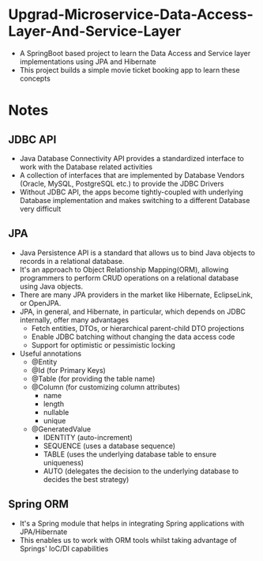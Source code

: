 # Upgrad-Microservice-Data-Access-Layer-And-Service-Layer
- A SpringBoot based project to learn the Data Access and Service layer implementations using JPA and Hibernate
- This project builds a simple movie ticket booking app to learn these concepts

# Notes
## JDBC API
- Java Database Connectivity API provides a standardized interface to work with the Database related activities
- A collection of interfaces that are implemented by Database Vendors (Oracle, MySQL, PostgreSQL etc.) to provide the JDBC Drivers 
- Without JDBC API, the apps become tightly-coupled with underlying Database implementation and makes switching to a different Database very difficult

## JPA
- Java Persistence API is a standard that allows us to bind Java objects to records in a relational database.
- It's an approach to Object Relationship Mapping(ORM), allowing programmers to perform CRUD operations on a relational database using Java objects.
- There are many JPA providers in the market like Hibernate, EclipseLink, or OpenJPA.
- JPA, in general, and Hibernate, in particular, which depends on JDBC internally, offer many advantages
  * Fetch entities, DTOs, or hierarchical parent-child DTO projections
  * Enable JDBC batching without changing the data access code
  * Support for optimistic or pessimistic locking
- Useful annotations
  * @Entity
  * @Id (for Primary Keys)
  * @Table (for providing the table name)
  * @Column (for customizing column attributes)
    - name
    - length
    - nullable
    - unique
  * @GeneratedValue
    - IDENTITY (auto-increment)
    - SEQUENCE (uses a database sequence)
    - TABLE (uses the underlying database table to ensure uniqueness)
    - AUTO (delegates the decision to the underlying database to decides the best strategy)

## Spring ORM
- It's a Spring module that helps in integrating Spring applications with JPA/Hibernate
- This enables us to work with ORM tools whilst taking advantage of Springs' IoC/DI capabilities
